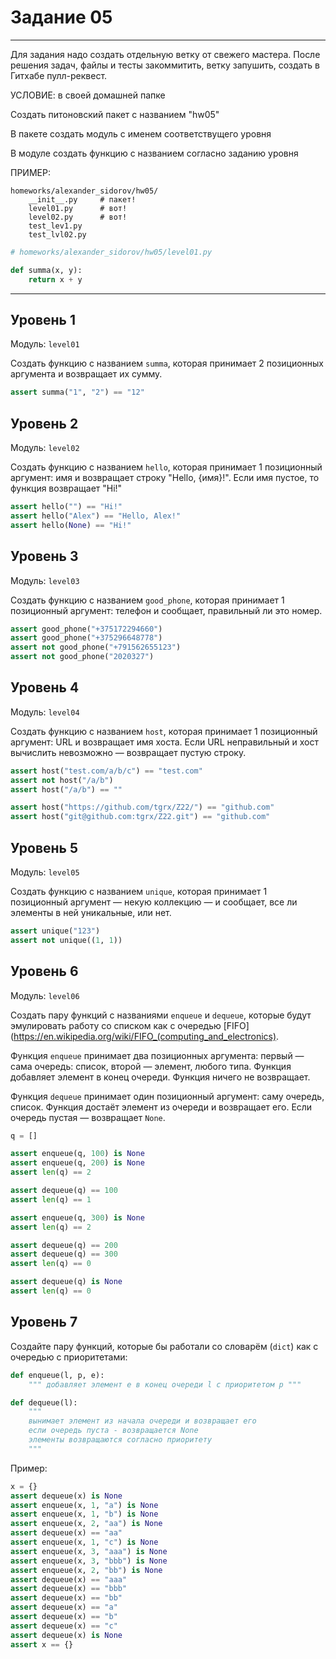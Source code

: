 # Задание 05

---

Для задания надо создать отдельную ветку от свежего мастера.
После решения задач, файлы и тесты закоммитить,
ветку запушить, создать в Гитхабе пулл-реквест.

УСЛОВИЕ: в своей домашней папке

Создать питоновский пакет с названием "hw05"

В пакете создать модуль с именем соответствущего уровня

В модуле создать функцию с названием согласно заданию уровня

ПРИМЕР:

```
homeworks/alexander_sidorov/hw05/
    __init__.py     # пакет!
    level01.py      # вот!
    level02.py      # вот!
    test_lev1.py
    test_lvl02.py
```

```python
# homeworks/alexander_sidorov/hw05/level01.py

def summa(x, y):
    return x + y
```

---


## Уровень 1

Модуль: `level01`

Создать функцию c названием `summa`,
которая принимает 2 позиционных аргумента
и возвращает их сумму.

```python
assert summa("1", "2") == "12"
```


## Уровень 2

Модуль: `level02`

Создать функцию c названием `hello`,
которая принимает 1 позиционный аргумент: имя
и возвращает строку "Hello, {имя}!".
Если имя пустое, то функция возвращает "Hi!"

```python
assert hello("") == "Hi!"
assert hello("Alex") == "Hello, Alex!"
assert hello(None) == "Hi!"
```


## Уровень 3

Модуль: `level03`

Создать функцию c названием `good_phone`,
которая принимает 1 позиционный аргумент: телефон
и сообщает, правильный ли это номер.

```python
assert good_phone("+375172294660")
assert good_phone("+375296648778")
assert not good_phone("+791562655123")
assert not good_phone("2020327")
```


## Уровень 4

Модуль: `level04`

Создать функцию c названием `host`,
которая принимает 1 позиционный аргумент: URL
и возвращает имя хоста. Если URL неправильный
и хост вычислить невозможно — возвращает пустую строку.

```python
assert host("test.com/a/b/c") == "test.com"
assert not host("/a/b")
assert host("/a/b") == ""

assert host("https://github.com/tgrx/Z22/") == "github.com"
assert host("git@github.com:tgrx/Z22.git") == "github.com"
```


## Уровень 5

Модуль: `level05`

Создать функцию c названием `unique`,
которая принимает 1 позиционный аргумент — некую коллекцию —
и сообщает,
все ли элементы в ней уникальные, 
или нет.

```python
assert unique("123")
assert not unique((1, 1))
```


## Уровень 6

Модуль: `level06`

Создать пару функций с названиями `enqueue` и `dequeue`,
которые будут эмулировать работу со списком как с очередью [FIFO](https://en.wikipedia.org/wiki/FIFO_(computing_and_electronics). 

Функция `enqueue` принимает два позиционных аргумента:
первый — сама очередь: список, второй — элемент, любого типа.
Функция добавляет элемент в конец очереди.
Функция ничего не возвращает.

Функция `dequeue` принимает один позиционный аргумент: саму очередь, список.
Функция достаёт элемент из очереди и возвращает его.
Если очередь пустая — возвращает `None`.

```python
q = []

assert enqueue(q, 100) is None
assert enqueue(q, 200) is None
assert len(q) == 2

assert dequeue(q) == 100
assert len(q) == 1

assert enqueue(q, 300) is None
assert len(q) == 2

assert dequeue(q) == 200
assert dequeue(q) == 300
assert len(q) == 0

assert dequeue(q) is None
assert len(q) == 0
```


## Уровень 7

Создайте пару функций,
которые бы работали со словарём (`dict`)
как с очередью с приоритетами:

```python
def enqueue(l, p, e):
    """ добавляет элемент e в конец очереди l с приоритетом p """

def dequeue(l):
    """
    вынимает элемент из начала очереди и возвращает его
    если очередь пуста - возвращается None
    элементы возвращаются согласно приоритету
    """
```

Пример:

```python
x = {}
assert dequeue(x) is None
assert enqueue(x, 1, "a") is None
assert enqueue(x, 1, "b") is None
assert enqueue(x, 2, "aa") is None
assert dequeue(x) == "aa"
assert enqueue(x, 1, "c") is None
assert enqueue(x, 3, "aaa") is None
assert enqueue(x, 3, "bbb") is None
assert enqueue(x, 2, "bb") is None
assert dequeue(x) == "aaa"
assert dequeue(x) == "bbb"
assert dequeue(x) == "bb"
assert dequeue(x) == "a"
assert dequeue(x) == "b"
assert dequeue(x) == "c"
assert dequeue(x) is None
assert x == {}
```
